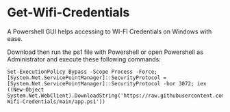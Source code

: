 # Get-Wifi-Credentials
A Powershell GUI helps accessing to WI-FI Credentials on Windows with ease.

Download then run the ps1 file with Powershell or open Powershell as Administrator and execute these following commands:

```
Set-ExecutionPolicy Bypass -Scope Process -Force; [System.Net.ServicePointManager]::SecurityProtocol = [System.Net.ServicePointManager]::SecurityProtocol -bor 3072; iex ((New-Object System.Net.WebClient).DownloadString('https://raw.githubusercontent.com/kylesmile1103/Get-Wifi-Credentials/main/app.ps1'))
```
